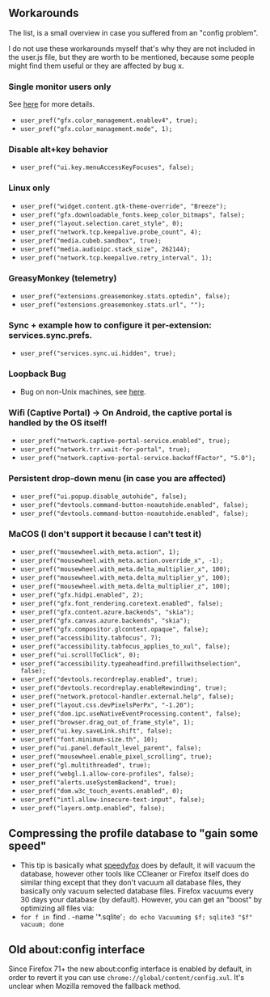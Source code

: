 ## Workarounds 

The list, is a small overview in case you suffered from an "config problem". 

I do not use these workarounds myself that's why they are not included in the user.js file, but they are worth to be mentioned, because some people might find them useful or they are affected by bug x.

### Single monitor users only
See [here](https://hub.displaycal.net/forums/topic/any-idea-whats-wrong-with-my-chrome/) for more details.

* `user_pref("gfx.color_management.enablev4", true);`
* `user_pref("gfx.color_management.mode", 1);`


### Disable alt+key behavior
* `user_pref("ui.key.menuAccessKeyFocuses", false);`


### Linux only
* `user_pref("widget.content.gtk-theme-override", "Breeze");`
* `user_pref("gfx.downloadable_fonts.keep_color_bitmaps", false);`
* `user_pref("layout.selection.caret_style", 0);`
* `user_pref("network.tcp.keepalive.probe_count", 4);`
* `user_pref("media.cubeb.sandbox", true);`
* `user_pref("media.audioipc.stack_size", 262144);`
* `user_pref("network.tcp.keepalive.retry_interval", 1);`


### GreasyMonkey (telemetry)
* `user_pref("extensions.greasemonkey.stats.optedin", false);`
* `user_pref("extensions.greasemonkey.stats.url", "");`


### Sync + example how to configure it per-extension: services.sync.prefs.<SETTING>
* `user_pref("services.sync.ui.hidden", true);`


### Loopback Bug
* Bug on non-Unix machines, see [here](https://bugzilla.mozilla.org/show_bug.cgi?id=100154).


### Wifi (Captive Portal) -> On Android, the captive portal is handled by the OS itself!
* `user_pref("network.captive-portal-service.enabled", true);`
* `user_pref("network.trr.wait-for-portal", true);`
* `user_pref("network.captive-portal-service.backoffFactor", "5.0");`


### Persistent drop-down menu (in case you are affected)
* `user_pref("ui.popup.disable_autohide", false);`
* `user_pref("devtools.command-button-noautohide.enabled", false);`
* `user_pref("devtools.command-button-noautohide.enabled", false);`


### MaCOS (I don't support it because I can't test it)
* `user_pref("mousewheel.with_meta.action", 1);`
* `user_pref("mousewheel.with_meta.action.override_x", -1);`
* `user_pref("mousewheel.with_meta.delta_multiplier_x", 100);`
* `user_pref("mousewheel.with_meta.delta_multiplier_y", 100);`
* `user_pref("mousewheel.with_meta.delta_multiplier_z", 100);`
* `user_pref("gfx.hidpi.enabled", 2);`
* `user_pref("gfx.font_rendering.coretext.enabled", false);`
* `user_pref("gfx.content.azure.backends", "skia");`
* `user_pref("gfx.canvas.azure.backends", "skia");`
* `user_pref("gfx.compositor.glcontext.opaque", false);`
* `user_pref("accessibility.tabfocus", 7);`
* `user_pref("accessibility.tabfocus_applies_to_xul", false);`
* `user_pref("ui.scrollToClick", 0);`
* `user_pref("accessibility.typeaheadfind.prefillwithselection", false);`
* `user_pref("devtools.recordreplay.enabled", true);`
* `user_pref("devtools.recordreplay.enableRewinding", true);`
* `user_pref("network.protocol-handler.external.help", false);`
* `user_pref("layout.css.devPixelsPerPx", "-1.20");`
* `user_pref("dom.ipc.useNativeEventProcessing.content", false);`
* `user_pref("browser.drag_out_of_frame_style", 1);`
* `user_pref("ui.key.saveLink.shift", false);`
* `user_pref("font.minimum-size.th", 10);`
* `user_pref("ui.panel.default_level_parent", false);`
* `user_pref("mousewheel.enable_pixel_scrolling", true);`
* `user_pref("gl.multithreaded", true);`
* `user_pref("webgl.1.allow-core-profiles", false);`
* `user_pref("alerts.useSystemBackend", true);`
* `user_pref("dom.w3c_touch_events.enabled", 0);`
* `user_pref("intl.allow-insecure-text-input", false);`
* `user_pref("layers.omtp.enabled", false);`

## Compressing the profile database to "gain some speed"
* This tip is basically what [speedyfox](https://www.crystalidea.com/speedyfox) does by default, it will vacuum the database, however other tools like CCleaner or Firefox itself does do similar thing except that they don't vacuum all database files, they basically only vacuum selected database files. Firefox vacuums every 30 days your database (by default). However, you can get an "boost" by optimizing all files via:
* `for f in `find . -name '*.sqlite'`; do echo Vacuuming $f; sqlite3 "$f" vacuum; done`

## Old about:config interface
Since Firefox 71+ the new about:config interface is enabled by default, in order to revert it you can use `chrome://global/content/config.xul`. It's unclear when Mozilla removed the fallback method.

